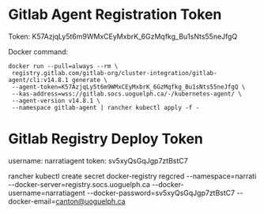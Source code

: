 # Gitlab Agent Registration Token

Token: K57AzjqLy5t6m9WMxCEyMxbrK_6GzMqfkg_Bu1sNts55neJfgQ

Docker command:

```
docker run --pull=always --rm \
 registry.gitlab.com/gitlab-org/cluster-integration/gitlab-agent/cli:v14.8.1 generate \
 --agent-token=K57AzjqLy5t6m9WMxCEyMxbrK_6GzMqfkg_Bu1sNts55neJfgQ \
 --kas-address=wss://gitlab.socs.uoguelph.ca/-/kubernetes-agent/ \
 --agent-version v14.8.1 \
 --namespace gitlab-agent | rancher kubectl apply -f -
```

# Gitlab Registry Deploy Token

username: narratiagent
token: sv5xyQsGqJgp7ztBstC7

rancher kubectl create secret docker-registry regcred --namespace=narrati --docker-server=registry.socs.uoguelph.ca --docker-username=narratiagent --docker-password=sv5xyQsGqJgp7ztBstC7 --docker-email=canton@uoguelph.ca
